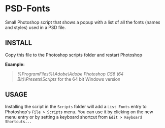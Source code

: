 # PSD-Fonts

Small Photoshop script that shows a popup with a list of all the fonts (names and styles) used in a PSD file.

## INSTALL

Copy this file to the Photoshop scripts folder and restart Photoshop

**Example:**
> _%ProgramFiles%\Adobe\Adobe Photoshop CS6 (64 Bit)\Presets\Scripts_ 
> for the 64 bit Windows version

## USAGE

Installing the script in the `Scripts` folder will add a `List Fonts` entry to Photoshop's `File > Scripts` menu. You can use it by clicking on the new menu entry or by setting a keyboard shortcut from `Edit > Keyboard Shortcuts...`